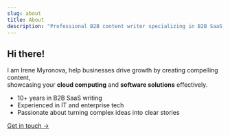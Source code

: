 ```yaml
---
slug: about
title: About
description: "Professional B2B content writer specializing in B2B SaaS, IT, and tech."
---
```


## Hi there!
I am Irene Myronova, help businesses drive growth by creating compelling content,  
showcasing your **cloud computing** and **software solutions** effectively.  

- 10+ years in B2B SaaS writing  
- Experienced in IT and enterprise tech  
- Passionate about turning complex ideas into clear stories  

[Get in touch →](mailto:irenemyronova@gmail.com)
